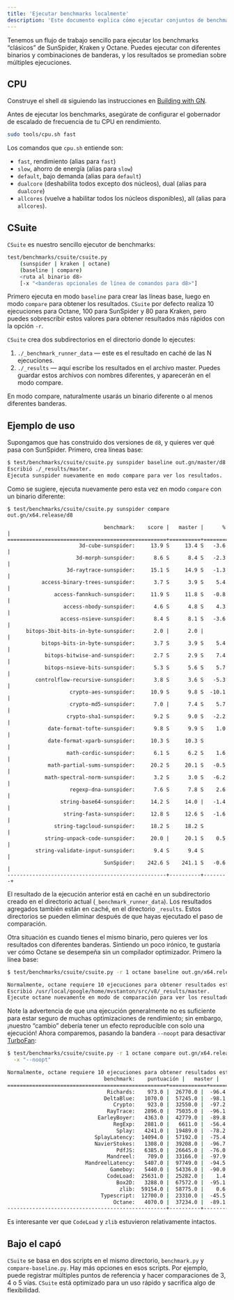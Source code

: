 ```yaml
---
title: 'Ejecutar benchmarks localmente'
description: 'Este documento explica cómo ejecutar conjuntos de benchmarks clásicos en d8.'
---
```

Tenemos un flujo de trabajo sencillo para ejecutar los benchmarks “clásicos” de SunSpider, Kraken y Octane. Puedes ejecutar con diferentes binarios y combinaciones de banderas, y los resultados se promedian sobre múltiples ejecuciones.

## CPU

Construye el shell `d8` siguiendo las instrucciones en [Building with GN](/docs/build-gn).

Antes de ejecutar los benchmarks, asegúrate de configurar el gobernador de escalado de frecuencia de tu CPU en rendimiento.

```bash
sudo tools/cpu.sh fast
```

Los comandos que `cpu.sh` entiende son:

- `fast`, rendimiento (alias para `fast`)
- `slow`, ahorro de energía (alias para `slow`)
- `default`, bajo demanda (alias para `default`)
- `dualcore` (deshabilita todos excepto dos núcleos), dual (alias para `dualcore`)
- `allcores` (vuelve a habilitar todos los núcleos disponibles), all (alias para `allcores`).

## CSuite

`CSuite` es nuestro sencillo ejecutor de benchmarks:

```bash
test/benchmarks/csuite/csuite.py
    (sunspider | kraken | octane)
    (baseline | compare)
    <ruta al binario d8>
    [-x "<banderas opcionales de línea de comandos para d8>"]
```

Primero ejecuta en modo `baseline` para crear las líneas base, luego en modo `compare` para obtener los resultados. `CSuite` por defecto realiza 10 ejecuciones para Octane, 100 para SunSpider y 80 para Kraken, pero puedes sobrescribir estos valores para obtener resultados más rápidos con la opción `-r`.

`CSuite` crea dos subdirectorios en el directorio donde lo ejecutes:

1. `./_benchmark_runner_data` — este es el resultado en caché de las N ejecuciones.
1. `./_results` — aquí escribe los resultados en el archivo master. Puedes guardar estos
  archivos con nombres diferentes, y aparecerán en el modo compare.

En modo compare, naturalmente usarás un binario diferente o al menos diferentes banderas.

## Ejemplo de uso

Supongamos que has construido dos versiones de `d8`, y quieres ver qué pasa con SunSpider. Primero, crea líneas base:

```bash
$ test/benchmarks/csuite/csuite.py sunspider baseline out.gn/master/d8
Escribió ./_results/master.
Ejecuta sunspider nuevamente en modo compare para ver los resultados.
```

Como se sugiere, ejecuta nuevamente pero esta vez en modo `compare` con un binario diferente:

```
$ test/benchmarks/csuite/csuite.py sunspider compare out.gn/x64.release/d8

                               benchmark:    score |   master |      % |
===================================================+==========+========+
                       3d-cube-sunspider:     13.9 S     13.4 S   -3.6 |
                      3d-morph-sunspider:      8.6 S      8.4 S   -2.3 |
                   3d-raytrace-sunspider:     15.1 S     14.9 S   -1.3 |
           access-binary-trees-sunspider:      3.7 S      3.9 S    5.4 |
               access-fannkuch-sunspider:     11.9 S     11.8 S   -0.8 |
                  access-nbody-sunspider:      4.6 S      4.8 S    4.3 |
                 access-nsieve-sunspider:      8.4 S      8.1 S   -3.6 |
      bitops-3bit-bits-in-byte-sunspider:      2.0 |      2.0 |        |
           bitops-bits-in-byte-sunspider:      3.7 S      3.9 S    5.4 |
            bitops-bitwise-and-sunspider:      2.7 S      2.9 S    7.4 |
            bitops-nsieve-bits-sunspider:      5.3 S      5.6 S    5.7 |
         controlflow-recursive-sunspider:      3.8 S      3.6 S   -5.3 |
                    crypto-aes-sunspider:     10.9 S      9.8 S  -10.1 |
                    crypto-md5-sunspider:      7.0 |      7.4 S    5.7 |
                   crypto-sha1-sunspider:      9.2 S      9.0 S   -2.2 |
             date-format-tofte-sunspider:      9.8 S      9.9 S    1.0 |
             date-format-xparb-sunspider:     10.3 S     10.3 S        |
                   math-cordic-sunspider:      6.1 S      6.2 S    1.6 |
             math-partial-sums-sunspider:     20.2 S     20.1 S   -0.5 |
            math-spectral-norm-sunspider:      3.2 S      3.0 S   -6.2 |
                    regexp-dna-sunspider:      7.6 S      7.8 S    2.6 |
                 string-base64-sunspider:     14.2 S     14.0 |   -1.4 |
                  string-fasta-sunspider:     12.8 S     12.6 S   -1.6 |
               string-tagcloud-sunspider:     18.2 S     18.2 S        |
            string-unpack-code-sunspider:     20.0 |     20.1 S    0.5 |
         string-validate-input-sunspider:      9.4 S      9.4 S        |
                               SunSpider:    242.6 S    241.1 S   -0.6 |
---------------------------------------------------+----------+--------+
```

El resultado de la ejecución anterior está en caché en un subdirectorio creado en el directorio actual (`_benchmark_runner_data`). Los resultados agregados también están en caché, en el directorio `_results`. Estos directorios se pueden eliminar después de que hayas ejecutado el paso de comparación.

Otra situación es cuando tienes el mismo binario, pero quieres ver los resultados con diferentes banderas. Sintiendo un poco irónico, te gustaría ver cómo Octane se desempeña sin un compilador optimizador. Primero la línea base:

```bash
$ test/benchmarks/csuite/csuite.py -r 1 octane baseline out.gn/x64.release/d8

Normalmente, octane requiere 10 ejecuciones para obtener resultados estables.
Escribió /usr/local/google/home/mvstanton/src/v8/_results/master.
Ejecute octane nuevamente en modo de comparación para ver los resultados.
```

Note la advertencia de que una ejecución generalmente no es suficiente para estar seguro de muchas optimizaciones de rendimiento; sin embargo, ¡nuestro “cambio” debería tener un efecto reproducible con solo una ejecución! Ahora comparemos, pasando la bandera `--noopt` para desactivar [TurboFan](/docs/turbofan):

```bash
$ test/benchmarks/csuite/csuite.py -r 1 octane compare out.gn/x64.release/d8 \
  -x "--noopt"

Normalmente, octane requiere 10 ejecuciones para obtener resultados estables.
                               benchmark:    puntuación |   master |      % |
===================================================+============+========+
                                Richards:    973.0 |  26770.0 |  -96.4 |
                               DeltaBlue:   1070.0 |  57245.0 |  -98.1 |
                                  Crypto:    923.0 |  32550.0 |  -97.2 |
                                RayTrace:   2896.0 |  75035.0 |  -96.1 |
                             EarleyBoyer:   4363.0 |  42779.0 |  -89.8 |
                                  RegExp:   2881.0 |   6611.0 |  -56.4 |
                                   Splay:   4241.0 |  19489.0 |  -78.2 |
                            SplayLatency:  14094.0 |  57192.0 |  -75.4 |
                            NavierStokes:   1308.0 |  39208.0 |  -96.7 |
                                   PdfJS:   6385.0 |  26645.0 |  -76.0 |
                                Mandreel:    709.0 |  33166.0 |  -97.9 |
                         MandreelLatency:   5407.0 |  97749.0 |  -94.5 |
                                 Gameboy:   5440.0 |  54336.0 |  -90.0 |
                                CodeLoad:  25631.0 |  25282.0 |    1.4 |
                                   Box2D:   3288.0 |  67572.0 |  -95.1 |
                                    zlib:  59154.0 |  58775.0 |    0.6 |
                              Typescript:  12700.0 |  23310.0 |  -45.5 |
                                  Octane:   4070.0 |  37234.0 |  -89.1 |
---------------------------------------------------+----------+--------+
```

Es interesante ver que `CodeLoad` y `zlib` estuvieron relativamente intactos.

## Bajo el capó

`CSuite` se basa en dos scripts en el mismo directorio, `benchmark.py` y `compare-baseline.py`. Hay más opciones en esos scripts. Por ejemplo, puede registrar múltiples puntos de referencia y hacer comparaciones de 3, 4 o 5 vías. `CSuite` está optimizado para un uso rápido y sacrifica algo de flexibilidad.
